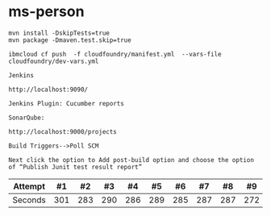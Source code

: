 # ms-person


    
    mvn install -DskipTests=true
    mvn package -Dmaven.test.skip=true
    
    ibmcloud cf push  -f cloudfoundry/manifest.yml  --vars-file cloudfoundry/dev-vars.yml
    
    Jenkins
    
    http://localhost:9090/
    
    Jenkins Plugin: Cucumber reports
    
    SonarQube:
    
    http://localhost:9000/projects
    
    Build Triggers-->Poll SCM
    
    Next click the option to Add post-build option and choose the option of “Publish Junit test result report”


Attempt | #1 | #2 | #3 | #4 | #5 | #6 | #7 | #8 | #9 | #10 | #11
--- | --- | --- | --- |--- |--- |--- |--- |--- |--- |--- |---
Seconds | 301 | 283 | 290 | 286 | 289 | 285 | 287 | 287 | 272 | 276 | 269
    
    
